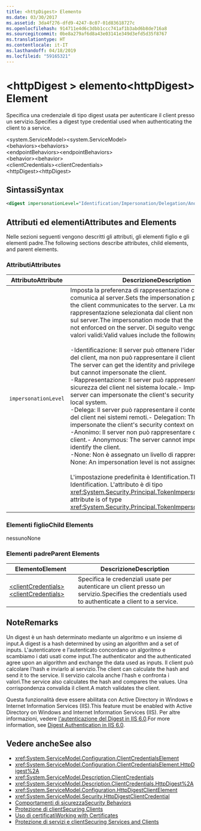 ```yaml
---
title: <httpDigest> Elemento
ms.date: 03/30/2017
ms.assetid: 3da4f276-dfd9-4247-8c07-01d83618727c
ms.openlocfilehash: 914711e4d6c3dbb1ccc741af1b3abd6b8de716a8
ms.sourcegitcommit: 0be8a279af6d8a43e03141e349d3efd5d35f8767
ms.translationtype: HT
ms.contentlocale: it-IT
ms.lasthandoff: 04/18/2019
ms.locfileid: "59165321"
---
```

# <a name="httpdigest-element"></a><span data-ttu-id="4835a-102">\<httpDigest > elemento</span><span class="sxs-lookup"><span data-stu-id="4835a-102">\<httpDigest> Element</span></span>
<span data-ttu-id="4835a-103">Specifica una credenziale di tipo digest usata per autenticare il client presso un servizio.</span><span class="sxs-lookup"><span data-stu-id="4835a-103">Specifies a digest type credential used when authenticating the client to a service.</span></span>  
  
 <span data-ttu-id="4835a-104">\<system.ServiceModel></span><span class="sxs-lookup"><span data-stu-id="4835a-104">\<system.ServiceModel></span></span>  
<span data-ttu-id="4835a-105">\<behaviors></span><span class="sxs-lookup"><span data-stu-id="4835a-105">\<behaviors></span></span>  
<span data-ttu-id="4835a-106">\<endpointBehaviors></span><span class="sxs-lookup"><span data-stu-id="4835a-106">\<endpointBehaviors></span></span>  
<span data-ttu-id="4835a-107">\<behavior></span><span class="sxs-lookup"><span data-stu-id="4835a-107">\<behavior></span></span>  
<span data-ttu-id="4835a-108">\<clientCredentials></span><span class="sxs-lookup"><span data-stu-id="4835a-108">\<clientCredentials></span></span>  
<span data-ttu-id="4835a-109">\<httpDigest></span><span class="sxs-lookup"><span data-stu-id="4835a-109">\<httpDigest></span></span>  
  
## <a name="syntax"></a><span data-ttu-id="4835a-110">Sintassi</span><span class="sxs-lookup"><span data-stu-id="4835a-110">Syntax</span></span>  
  
```xml  
<digest impersonationLevel="Identification/Impersonation/Delegation/Anonymous/None" />
```  
  
## <a name="attributes-and-elements"></a><span data-ttu-id="4835a-111">Attributi ed elementi</span><span class="sxs-lookup"><span data-stu-id="4835a-111">Attributes and Elements</span></span>  
 <span data-ttu-id="4835a-112">Nelle sezioni seguenti vengono descritti gli attributi, gli elementi figlio e gli elementi padre.</span><span class="sxs-lookup"><span data-stu-id="4835a-112">The following sections describe attributes, child elements, and parent elements.</span></span>  
  
### <a name="attributes"></a><span data-ttu-id="4835a-113">Attributi</span><span class="sxs-lookup"><span data-stu-id="4835a-113">Attributes</span></span>  
  
|<span data-ttu-id="4835a-114">Attributo</span><span class="sxs-lookup"><span data-stu-id="4835a-114">Attribute</span></span>|<span data-ttu-id="4835a-115">Descrizione</span><span class="sxs-lookup"><span data-stu-id="4835a-115">Description</span></span>|  
|---------------|-----------------|  
|`impersonationLevel`|<span data-ttu-id="4835a-116">Imposta la preferenza di rappresentazione che il client comunica al server.</span><span class="sxs-lookup"><span data-stu-id="4835a-116">Sets the impersonation preference that the client communicates to the server.</span></span> <span data-ttu-id="4835a-117">La modalità di rappresentazione selezionata dal client non viene imposta sul server.</span><span class="sxs-lookup"><span data-stu-id="4835a-117">The impersonation mode that the client selects is not enforced on the server.</span></span> <span data-ttu-id="4835a-118">Di seguito vengono elencati i valori validi:</span><span class="sxs-lookup"><span data-stu-id="4835a-118">Valid values include the following:</span></span><br /><br /> <span data-ttu-id="4835a-119">-Identificazione: Il server può ottenere l'identità e i privilegi del client, ma non può rappresentare il client.</span><span class="sxs-lookup"><span data-stu-id="4835a-119">-   Identification: The server can get the identity and privileges of the client, but cannot impersonate the client.</span></span><br /><span data-ttu-id="4835a-120">-Rappresentazione: Il server può rappresentare il contesto di sicurezza del client nel sistema locale.</span><span class="sxs-lookup"><span data-stu-id="4835a-120">-   Impersonation: The server can impersonate the client's security context on the local system.</span></span><br /><span data-ttu-id="4835a-121">-Delega: Il server può rappresentare il contesto di sicurezza del client nei sistemi remoti.</span><span class="sxs-lookup"><span data-stu-id="4835a-121">-   Delegation: The server can impersonate the client's security context on remote systems.</span></span><br /><span data-ttu-id="4835a-122">-Anonimo: Il server non può rappresentare o identificare il client.</span><span class="sxs-lookup"><span data-stu-id="4835a-122">-   Anonymous: The server cannot impersonate or identify the client.</span></span><br /><span data-ttu-id="4835a-123">-None: Non è assegnato un livello di rappresentazione.</span><span class="sxs-lookup"><span data-stu-id="4835a-123">-   None: An impersonation level is not assigned.</span></span><br /><br /> <span data-ttu-id="4835a-124">L'impostazione predefinita è Identification.</span><span class="sxs-lookup"><span data-stu-id="4835a-124">The default is Identification.</span></span> <span data-ttu-id="4835a-125">L'attributo è di tipo <xref:System.Security.Principal.TokenImpersonationLevel>.</span><span class="sxs-lookup"><span data-stu-id="4835a-125">This attribute is of type <xref:System.Security.Principal.TokenImpersonationLevel>.</span></span>|  
  
### <a name="child-elements"></a><span data-ttu-id="4835a-126">Elementi figlio</span><span class="sxs-lookup"><span data-stu-id="4835a-126">Child Elements</span></span>  
 <span data-ttu-id="4835a-127">nessuno</span><span class="sxs-lookup"><span data-stu-id="4835a-127">None</span></span>  
  
### <a name="parent-elements"></a><span data-ttu-id="4835a-128">Elementi padre</span><span class="sxs-lookup"><span data-stu-id="4835a-128">Parent Elements</span></span>  
  
|<span data-ttu-id="4835a-129">Elemento</span><span class="sxs-lookup"><span data-stu-id="4835a-129">Element</span></span>|<span data-ttu-id="4835a-130">Descrizione</span><span class="sxs-lookup"><span data-stu-id="4835a-130">Description</span></span>|  
|-------------|-----------------|  
|[<span data-ttu-id="4835a-131">\<clientCredentials></span><span class="sxs-lookup"><span data-stu-id="4835a-131">\<clientCredentials></span></span>](../../../../../docs/framework/configure-apps/file-schema/wcf/clientcredentials.md)|<span data-ttu-id="4835a-132">Specifica le credenziali usate per autenticare un client presso un servizio.</span><span class="sxs-lookup"><span data-stu-id="4835a-132">Specifies the credentials used to authenticate a client to a service.</span></span>|  
  
## <a name="remarks"></a><span data-ttu-id="4835a-133">Note</span><span class="sxs-lookup"><span data-stu-id="4835a-133">Remarks</span></span>  
 <span data-ttu-id="4835a-134">Un digest è un hash determinato mediante un algoritmo e un insieme di input.</span><span class="sxs-lookup"><span data-stu-id="4835a-134">A digest is a hash determined by using an algorithm and a set of inputs.</span></span> <span data-ttu-id="4835a-135">L'autenticatore e l'autenticato concordano un algoritmo e scambiamo i dati usati come input.</span><span class="sxs-lookup"><span data-stu-id="4835a-135">The authenticator and the authenticated agree upon an algorithm and exchange the data used as inputs.</span></span> <span data-ttu-id="4835a-136">Il client può calcolare l'hash e inviarlo al servizio.</span><span class="sxs-lookup"><span data-stu-id="4835a-136">The client can calculate the hash and send it to the service.</span></span> <span data-ttu-id="4835a-137">Il servizio calcola anche l'hash e confronta i valori.</span><span class="sxs-lookup"><span data-stu-id="4835a-137">The service also calculates the hash and compares the values.</span></span> <span data-ttu-id="4835a-138">Una corrispondenza convalida il client.</span><span class="sxs-lookup"><span data-stu-id="4835a-138">A match validates the client.</span></span>  
  
 <span data-ttu-id="4835a-139">Questa funzionalità deve essere abilitata con Active Directory in Windows e Internet Information Services (IIS).</span><span class="sxs-lookup"><span data-stu-id="4835a-139">This feature must be enabled with Active Directory on Windows and Internet Information Services (IIS).</span></span> <span data-ttu-id="4835a-140">Per altre informazioni, vedere [l'autenticazione del Digest in IIS 6.0](https://go.microsoft.com/fwlink/?LinkId=88443).</span><span class="sxs-lookup"><span data-stu-id="4835a-140">For more information, see [Digest Authentication in IIS 6.0](https://go.microsoft.com/fwlink/?LinkId=88443).</span></span>  
  
## <a name="see-also"></a><span data-ttu-id="4835a-141">Vedere anche</span><span class="sxs-lookup"><span data-stu-id="4835a-141">See also</span></span>

- <xref:System.ServiceModel.Configuration.ClientCredentialsElement>
- <xref:System.ServiceModel.Configuration.ClientCredentialsElement.HttpDigest%2A>
- <xref:System.ServiceModel.Description.ClientCredentials>
- <xref:System.ServiceModel.Description.ClientCredentials.HttpDigest%2A>
- <xref:System.ServiceModel.Configuration.HttpDigestClientElement>
- <xref:System.ServiceModel.Security.HttpDigestClientCredential>
- [<span data-ttu-id="4835a-142">Comportamenti di sicurezza</span><span class="sxs-lookup"><span data-stu-id="4835a-142">Security Behaviors</span></span>](../../../../../docs/framework/wcf/feature-details/security-behaviors-in-wcf.md)
- [<span data-ttu-id="4835a-143">Protezione di client</span><span class="sxs-lookup"><span data-stu-id="4835a-143">Securing Clients</span></span>](../../../../../docs/framework/wcf/securing-clients.md)
- [<span data-ttu-id="4835a-144">Uso di certificati</span><span class="sxs-lookup"><span data-stu-id="4835a-144">Working with Certificates</span></span>](../../../../../docs/framework/wcf/feature-details/working-with-certificates.md)
- [<span data-ttu-id="4835a-145">Protezione di servizi e client</span><span class="sxs-lookup"><span data-stu-id="4835a-145">Securing Services and Clients</span></span>](../../../../../docs/framework/wcf/feature-details/securing-services-and-clients.md)
